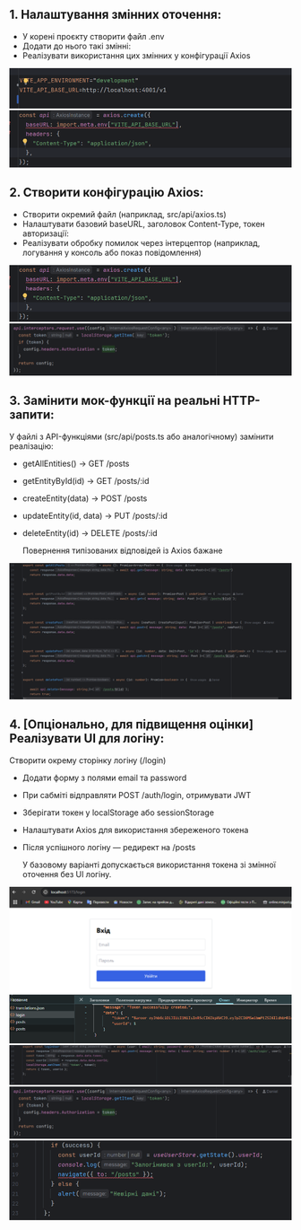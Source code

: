 <h2>1. Налаштування змінних оточення:</h2>

-   У корені проєкту створити файл .env
-   Додати до нього такі змінні:
-   Реалізувати використання цих змінних у конфігурації Axios

<img src="screenshots/8.png">

<img src="screenshots/9.png">

<h2>2. Створити конфігурацію Axios:</h2>

-   Створити окремий файл (наприклад, src/api/axios.ts)
-   Налаштувати базовий baseURL, заголовок Content-Type, токен авторизації:
-   Реалізувати обробку помилок через інтерцептор (наприклад, логування у консоль або показ повідомлення)

<img src="screenshots/9.png">

<img src="screenshots/10.png">

<h2>3. Замінити мок-функції на реальні HTTP-запити:</h2>

У файлі з API-функціями (src/api/posts.ts або аналогічному) замінити реалізацію:
-   getAllEntities() → GET /posts
-   getEntityById(id) → GET /posts/:id
-   createEntity(data) → POST /posts
-   updateEntity(id, data) → PUT /posts/:id
-   deleteEntity(id) → DELETE /posts/:id

    Повернення типізованих відповідей із Axios бажане

<img src="screenshots/11.png">

<h2>4. [Опціонально, для підвищення оцінки] Реалізувати UI для логіну:</h2>

Створити окрему сторінку логіну (/login)
-   Додати форму з полями email та password
-   При сабміті відправляти POST /auth/login, отримувати JWT
-   Зберігати токен у localStorage або sessionStorage
-   Налаштувати Axios для використання збереженого токена
-   Після успішного логіну — редирект на /posts

    У базовому варіанті допускається використання токена зі змінної оточення без UI логіну.

<img src="screenshots/12.png">

<img src="screenshots/13.png">

<img src="screenshots/14.png">

<img src="screenshots/10.png">

<img src="screenshots/15.png">